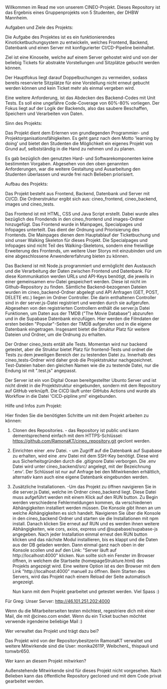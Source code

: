 Willkommen im Read me von unserem CINEO-Projekt. 
Dieses Repository ist das Ergebnis eines Gruppenprojekts von 5 Studenten, der DHBW Mannheim. 

Aufgaben und Ziele des Projekts:

Die Aufgabe des Projektes ist es ein funktionierendes Kinoticketbuchungsystem zu entwickeln, welches Frontend, Backend, Datenbank und einen Server mit konfigurierter CI/CD-Pipeline beinhaltet.

Ziel ist eine Kinoseite, welche auf einem Server gehostet wird und von der beliebig Tickets für abstrakte Vorstellungen und Sitzplätze gebucht werden können. 

Der Hauptfokus liegt darauf Doppelbuchungen zu vermeiden, sodass bereits reservierte Sitzplätze für eine Vorstellung nicht erneut gebucht werden können und kein 
Ticket mehr als einmal vergeben wird.

Eine weitere Anforderung, ist das Abdecken des Backend-Codes mit Unit Tests. Es soll eine ungefähre Code-Coverage von 60%-80% vorliegen. Der Fokus liegt auf der Logik der Backends, also
das saubere Beschaffen, Speichern und Verarbeiten von Daten. 

Sinn des Projekts:

Das Projekt dient dem Erlernen von grundlegenden Programmier- und Projektorganisationsfähigkeiten. Es geht ganz nach dem Motto 'learning by doing' und bietet den Studenten die Möglichkeit 
ein eigenes Projekt von Grund auf, selbstständig in die Hand zu nehmen und zu planen. 

Es gab bezüglich den genutzten Hard- und Softwarekomponenten keine bestimmten Vorgaben.
Abgesehen von den oben genannten Anforderungen, war die weitere Gestaltung und Ausarbeitung den Studenten überlassen und wurde frei nach Belieben priorisiert.



Aufbau des Projekts:

Das Projekt besteht aus Frontend, Backend, Datenbank und Server mit CI/CD. 
Die Ordnerstruktur ergibt sich aus: cineo_frontend, cineo_backend, images und cineo_tests.

Das Frontend ist mit HTML, CSS und Java Script erstellt. Dabei wurde alles bezüglich des Frondends in den cineo_frontend und images-Ordner hinzugefügt. Das Frontend wurde in Mainpages, Specialpages und 
Infopages unterteilt. Das dient der Ordnung und Priorisierung des Frontends. Die Mainpages dienen dem Hauptablauf der Ticketbuchung und sind unser Walking Skeleton für dieses Projekt.
Die Specialpages und Infopages sind nicht Teil des Walking-Skeletons, sondern eine freiwillige Erweiterung des Frontends, um weitere User Storys mit einzubinden und um eine abgeschlossene
Anwendererfahrung bieten zu können. 

Das Backend ist mit Node.js programmiert und ermöglicht den Austausch und die Verarbeitung der Daten zwischen Frontend und Datenbank.
Für diese Kommunikation werden URLs und API-Keys benötigt, die jeweils in einer gemeinsamen env-Datei gespeichert werden. Diese ist nicht im Github-Repository zu finden. 
Sämtliche Backend-bezogenen Dateien wurden im cineo_backend-Ordner abgelegt und API Anfragen (GET, POST, DELETE etc.) liegen im Ordner Controller. Die darin enthaltenen Controller sind in der server.js-Datei registriert und werden durch sie aufgerufen. Abgesehen von den registrierten Controllern enthält die server.js Datei Funktionen, um Daten aus der TMDB ("The Movie Database") abzurufen und in die Supabase Datenbank einzufügen. Hier werden die Filmdaten der ersten beiden "Popular"-Seiten der TMDB aufgerufen und in die eigene Datenbank eingetragen. 
Insgesamt bietet die Struktur Platz für weitere Dateien und Ordner, um die Ordnung zu erhalten.

Der Ordner cineo_tests entält alle Tests. Momentan wird nur backend getestet, aber die Struktur bietet Platz für frontend-Tests und ordnet die Tests zu dem jeweiligen Bereich der zu testenden Datei zu. Innerhalb des cineo_tests-Ordner wird daher grob die Projektstruktur nachgezeichnet. Test-Dateien haben den gleichen Namen wie die zu testende Datei, nur die Endung ist mit ".test.js" angepasst.

Der Server ist ein von Digital Ocean bereitgestellter Ubunto Server und ist nicht direkt in die Projektstruktur eingebunden, sondern mit dem Repository auf GitHub verknüpft. 
Die CICD läuft unter GitHubs Actions und wurde als Workflow in die Datei 'CICD-pipline.yml' eingebunden. 



Hilfe und Infos zum Projekt:

Hier finden Sie die benötigten Schritte um mit dem Projekt arbeiten zu können:
  1. Clonen des Repositories. - das Repository ist public und kann dementsprechend einfach mit dem HTTPS-Schlüssel: https://github.com/RamonaKT/cineo_repository.git geclont werden.
  2. Einrichten einer .env Datei. - um Zugriff auf die Datenbank auf Supabase zu erhalten, wird eine .env Datei mit dem SSH-Key benötigt. Diese wird aus Sicherheitsgründen durch die .gitignore
     Datei verborgen. Die .env Datei wird unter cineo_backend/src/ angelegt, mit der Bezeichnung '.env'. Der Schlüssel ist nur auf Anfrage bei den Mitwirkenden erhältlich, alternativ kann auch eine eigene 
     Datenbank eingebunden werden.
  3. Zusätzliche Installationen. -Um das Projekt zu öffnen navigieren Sie in die server.js Datei, welche im Ordner cineo_backend liegt. Diese Datei muss aufgeführt werden mit einem Klick
     auf den RUN button. Zu Begin werden verschiedene Fehlermeldungen kommen, da verschiedenen Abhängigkeiten installiert werden müssen. Die Konsole gibt Ihnen an um welche
     Abhängigkeiten es sich handelt. Navigieren Sie über die Konsole in den cineo_backend Ordner und starten sie die Installationen mit npm install. Danach klicken Sie erneut auf RUN
     und es werden ihnen weitere Abhängigkeiten, wie cors, axios, express und @supabase/supabase-js angegeben. Nach jeder Installation einmal erneut den RUN button klicken und das nächste
     Modul installieren, bis es klappt und die Daten aus der DB geladen werden. Dann einmal ganz nach oben in der Konsole scollen und auf den Link: "Server läuft auf http://localhost:4000" klicken.
     Nun sollte sich ein Fenster im Browser öffnen, in welchem die Startseite (homepageStrukture.html) des Projekts angezeigt wird. Eine weitere Option ist es den Browser mit dem Link "http://localhost:4000"
     manuell zu öffnen. Beim Starten des Servers, wird das Projekt nach einem Reload der Seite automatisch angezeigt.

     Nun kann mit dem Projekt gearbeitet und getestet werden.
     Viel Spass :)


Für Greg:
Unser Server: http://46.101.251.202:4000

Wenn du die Mitarbeiterseiten testen möchtest, regestriere dich mit einer Mail, die mit @cineo.com endet.
Wenn du ein Ticket buchen möchtet verwende irgendeine beliebige Mail :)



Wer verwaltet das Projekt und trägt dazu bei?

Das Projekt wird von der Repositorybesitzerin RamonaKT verwaltet und weitere Mitwirkende sind die User: monika2611P, WeibchenL, thispauli und tomwbr650.



Wer kann an diesem Projekt mitwirken?

Außenstehende Mitwirkende sind für dieses Projekt nicht vorgesehen. Nach Belieben kann das öffentliche Repository gecloned und mit dem Code privat gearbeitet werden. 
